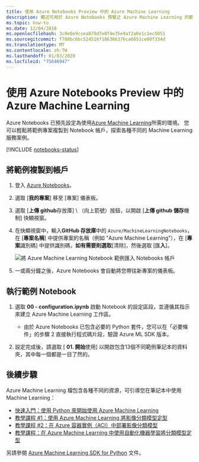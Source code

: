 ```yaml
---
title: 使用 Azure Notebooks Preview 中的 Azure Machine Learning
description: 概述可用於 Azure Notebooks 預覽之 Azure Machine Learning 的範例筆記本。
ms.topic: how-to
ms.date: 12/04/2018
ms.openlocfilehash: 3c0e0e9ccea079d7e8f4e35e9af2a0e1c1ec5051
ms.sourcegitcommit: f788bc6bc524516f186386376ca6651ce80f334d
ms.translationtype: MT
ms.contentlocale: zh-TW
ms.lasthandoff: 01/03/2020
ms.locfileid: "75646947"
---
```

# <a name="use-azure-machine-learning-in-azure-notebooks-preview"></a>使用 Azure Notebooks Preview 中的 Azure Machine Learning

Azure Notebooks 已預先設定為使用[Azure Machine Learning](/azure/machine-learning/service/)所需的環境。 您可以輕鬆將範例專案複製到 Notebook 帳戶，探索各種不同的 Machine Learning 服務案例。

[!INCLUDE [notebooks-status](../../includes/notebooks-status.md)]

## <a name="clone-the-sample-into-your-account"></a>將範例複製到帳戶

1. 登入 [Azure Notebooks](https://notebooks.azure.com/)。
1. 選取 [**我的專案**] 移至 [專案] 儀表板。
1. 選取 [**上傳 github**存放庫] \ （向上箭號）按鈕，以開啟 [**上傳 github 儲存**機制] 快顯視窗。
1. 在快顯視窗中，輸入**GitHub 存放庫**中的 `Azure/MachineLearningNotebooks`，在 [**專案名稱**] 中提供專案的名稱（例如 "Azure Machine Learning"），在 [**專案**識別碼] 中提供識別碼，**如有需要則選取**[清除]，然後選取 [匯**入**]。

    ![將 Azure Machine Learning Notebook 範例匯入 Notebooks 帳戶](media/azureml-import-project.png)

1. 一或兩分鐘之後，Azure Notebooks 會自動將您帶往新專案的儀表板。

## <a name="run-a-sample-notebook"></a>執行範例 Notebook

1. 選取 **00 - configuration.ipynb** 啟動 Notebook 的設定區段，並遵循其指示來建立 Azure Machine Learning 工作區。

    - 由於 Azure Notebooks 已包含必要的 Python 套件，您可以在「必要條件」的步驟 2 直接執行程式碼片段，驗證 Azure ML SDK 版本。

1. 設定完成後，請選取 [ **01. 開始**使用] 以開啟包含13個不同範例筆記本的資料夾，其中每一個都是一目了然的。

## <a name="next-steps"></a>後續步驟

Azure Machine Learning 檔包含各種不同的資源，可引導您在筆記本中使用 Machine Learning：

- [快速入門：使用 Python 來開始使用 Azure Machine Learning](https://docs.microsoft.com/azure/machine-learning/service/quickstart-create-workspace-with-python)
- [教學課程 #1：使用 Azure Machine Learning 將影像分類模型定型](https://docs.microsoft.com/azure/machine-learning/service/tutorial-train-models-with-aml)
- [教學課程 #2：在 Azure 容器實例（ACI）中部署影像分類模型](https://docs.microsoft.com/azure/machine-learning/service/tutorial-deploy-models-with-aml)
- [教學課程：在 Azure Machine Learning 中使用自動化機器學習將分類模型定型](https://docs.microsoft.com/azure/machine-learning/service/tutorial-auto-train-models)

另請參閱 [Azure Machine Learning SDK for Python](https://docs.microsoft.com/python/api/overview/azure/ml/intro?view=azure-ml-py) 文件。
